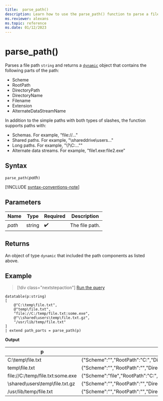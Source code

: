 ```yaml
---
title:  parse_path()
description: Learn how to use the parse_path() function to parse a file path.
ms.reviewer: alexans
ms.topic: reference
ms.date: 01/12/2023
---
```

# parse_path()

Parses a file path `string` and returns a [`dynamic`](./scalar-data-types/dynamic.md) object that contains the following parts of the path:

* Scheme
* RootPath
* DirectoryPath
* DirectoryName
* Filename
* Extension
* AlternateDataStreamName

In addition to the simple paths with both types of slashes, the function supports paths with:

* Schemas. For example, "file://..."
* Shared paths. For example, "\\shareddrive\users..."
* Long paths. For example, "\\?\C:...""
* Alternate data streams. For example, "file1.exe:file2.exe"

## Syntax

`parse_path(`*path*`)`

[!INCLUDE [syntax-conventions-note](../../includes/syntax-conventions-note.md)]

## Parameters

| Name | Type | Required | Description |
|--|--|--|--|
| *path* | string |  :heavy_check_mark: | The file path.|

## Returns

An object of type `dynamic` that included the path components as listed above.

## Example

> [!div class="nextstepaction"]
> <a href="https://dataexplorer.azure.com/clusters/help/databases/Samples?query=H4sIAAAAAAAAA22NQQrDIBBF94J3EFcJFN0LhUKOUUMwOE0Ek4ozASk9fOMiLYHOrOY95n/vaN8xQpMMUg7r1ArO7pyJfW6yM5ZgSfYRIigqJC+H+YtlBUbrzujq9eENPhdQUOD3by3OLoO3G0LGc4uaXt9EvWHWMYznQMlZz9lbQCFYvUiO5iG5TCiu+5ERhoqa1H4A8WAkd+AAAAA=" target="_blank">Run the query</a>

```kusto
datatable(p:string) 
[
    @"C:\temp\file.txt",
    @"temp\file.txt",
    "file://C:/temp/file.txt:some.exe",
    @"\\shared\users\temp\file.txt.gz",
    "/usr/lib/temp/file.txt"
]
| extend path_parts = parse_path(p)
```

**Output**

|p|path_parts
|---|---
|C:\temp\file.txt|{"Scheme":"","RootPath":"C:","DirectoryPath":"C:\\temp","DirectoryName":"temp","Filename":"file.txt","Extension":"txt","AlternateDataStreamName":""}
|temp\file.txt|{"Scheme":"","RootPath":"","DirectoryPath":"temp","DirectoryName":"temp","Filename":"file.txt","Extension":"txt","AlternateDataStreamName":""}
|file://C:/temp/file.txt:some.exe|{"Scheme":"file","RootPath":"C:","DirectoryPath":"C:/temp","DirectoryName":"temp","Filename":"file.txt","Extension":"txt","AlternateDataStreamName":"some.exe"}
|\\shared\users\temp\file.txt.gz|{"Scheme":"","RootPath":"","DirectoryPath":"\\\\shared\\users\\temp","DirectoryName":"temp","Filename":"file.txt.gz","Extension":"gz","AlternateDataStreamName":""}
|/usr/lib/temp/file.txt|{"Scheme":"","RootPath":"","DirectoryPath":"/usr/lib/temp","DirectoryName":"temp","Filename":"file.txt","Extension":"txt","AlternateDataStreamName":""}
